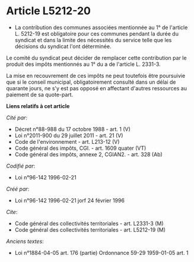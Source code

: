 # Article L5212-20

- La contribution des communes associées mentionnée au 1° de l'article L. 5212-19 est obligatoire pour ces communes pendant
la durée du syndicat et dans la limite des nécessités du service telle que les décisions du syndicat l'ont déterminée.

Le comité du syndicat peut décider de remplacer cette contribution par le produit des impôts mentionnés au 1° du a de
l'article L. 2331-3.

La mise en recouvrement de ces impôts ne peut toutefois être poursuivie que si le conseil municipal, obligatoirement consulté
dans un délai de quarante jours, ne s'y est pas opposé en affectant d'autres ressources au paiement de sa quote-part.

**Liens relatifs à cet article**

_Cité par_:

  - Décret n°88-988 du 17 octobre 1988 - art. 1 (V)
  - Loi n°2011-900 du 29 juillet 2011 - art. 21 (V)
  - Code de l'environnement - art. L213-12 (V)
  - Code général des impôts, CGI. - art. 1609 quater (VT)
  - Code général des impôts, annexe 2, CGIAN2. - art. 328 (Ab)

_Codifié par_:

  - Loi n°96-142 1996-02-21

_Créé par_:

  - Loi n°96-142 1996-02-21 jorf 24 février 1996

_Cite_:

  - Code général des collectivités territoriales - art. L2331-3 (M)
  - Code général des collectivités territoriales - art. L5212-19 (M)

_Anciens textes_:

  - Loi n°1884-04-05 art. 176 (partie) Ordonnance 59-29 1959-01-05 art. 1
